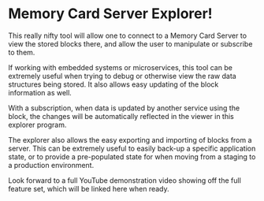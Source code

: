 # Memory Card Server Explorer!

This really nifty tool will allow one to connect to a Memory Card Server to view
the stored blocks there, and allow the user to manipulate or subscribe to them.

If working with embedded systems or microservices, this tool can be extremely
useful when trying to debug or otherwise view the raw data structures being
stored.  It also allows easy updating of the block information as well.

With a subscription, when data is updated by another service using the block,
the changes will be automatically reflected in the viewer in this explorer
program.

The explorer also allows the easy exporting and importing of blocks from a
server.  This can be extremely useful to easily back-up a specific application
state, or to provide a pre-populated state for when moving from a staging to
a production environment.

Look forward to a full YouTube demonstration video showing off the full feature
set, which will be linked here when ready.
